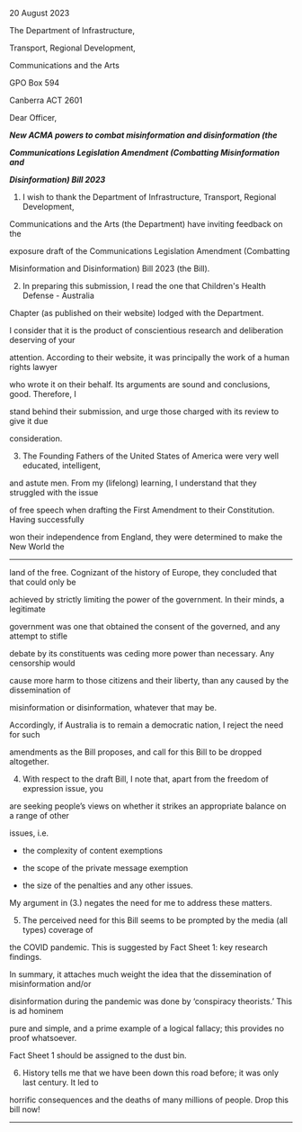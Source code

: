 20 August 2023

The Department of Infrastructure,

Transport, Regional Development,

Communications and the Arts

GPO Box 594

Canberra ACT 2601

Dear Officer,

**_New ACMA powers to combat misinformation and disinformation (the_**

**_Communications Legislation Amendment (Combatting Misinformation and_**

**_Disinformation) Bill 2023_**

1. I wish to thank the Department of Infrastructure, Transport, Regional Development,

Communications and the Arts (the Department) have inviting feedback on the

exposure draft of the Communications Legislation Amendment (Combatting

Misinformation and Disinformation) Bill 2023 (the Bill).

2. In preparing this submission, I read the one that Children's Health Defense - Australia

Chapter (as published on their website) lodged with the Department.

I consider that it is the product of conscientious research and deliberation deserving of your

attention. According to their website, it was principally the work of a human rights lawyer

who wrote it on their behalf. Its arguments are sound and conclusions, good. Therefore, I

stand behind their submission, and urge those charged with its review to give it due

consideration.

3. The Founding Fathers of the United States of America were very well educated, intelligent,

and astute men. From my (lifelong) learning, I understand that they struggled with the issue

of free speech when drafting the First Amendment to their Constitution. Having successfully

won their independence from England, they were determined to make the New World the


-----

land of the free. Cognizant of the history of Europe, they concluded that that could only be

achieved by strictly limiting the power of the government. In their minds, a legitimate

government was one that obtained the consent of the governed, and any attempt to stifle

debate by its constituents was ceding more power than necessary. Any censorship would

cause more harm to those citizens and their liberty, than any caused by the dissemination of

misinformation or disinformation, whatever that may be.

Accordingly, if Australia is to remain a democratic nation, I reject the need for such

amendments as the Bill proposes, and call for this Bill to be dropped altogether.

4. With respect to the draft Bill, I note that, apart from the freedom of expression issue, you

are seeking people’s views on whether it strikes an appropriate balance on a range of other

issues, i.e.

- the complexity of content exemptions

- the scope of the private message exemption

- the size of the penalties and any other issues.

My argument in (3.) negates the need for me to address these matters.

5. The perceived need for this Bill seems to be prompted by the media (all types) coverage of

the COVID pandemic. This is suggested by Fact Sheet 1: key research findings.

In summary, it attaches much weight the idea that the dissemination of misinformation and/or

disinformation during the pandemic was done by ‘conspiracy theorists.’ This is ad hominem

pure and simple, and a prime example of a logical fallacy; this provides no proof whatsoever.

Fact Sheet 1 should be assigned to the dust bin.

6. History tells me that we have been down this road before; it was only last century. It led to

horrific consequences and the deaths of many millions of people. Drop this bill now!


-----

